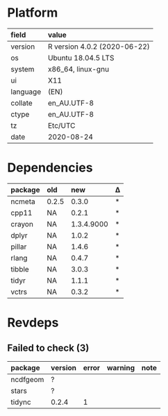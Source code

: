 # Platform

|field    |value                        |
|:--------|:----------------------------|
|version  |R version 4.0.2 (2020-06-22) |
|os       |Ubuntu 18.04.5 LTS           |
|system   |x86_64, linux-gnu            |
|ui       |X11                          |
|language |(EN)                         |
|collate  |en_AU.UTF-8                  |
|ctype    |en_AU.UTF-8                  |
|tz       |Etc/UTC                      |
|date     |2020-08-24                   |

# Dependencies

|package |old   |new        |Δ  |
|:-------|:-----|:----------|:--|
|ncmeta  |0.2.5 |0.3.0      |*  |
|cpp11   |NA    |0.2.1      |*  |
|crayon  |NA    |1.3.4.9000 |*  |
|dplyr   |NA    |1.0.2      |*  |
|pillar  |NA    |1.4.6      |*  |
|rlang   |NA    |0.4.7      |*  |
|tibble  |NA    |3.0.3      |*  |
|tidyr   |NA    |1.1.1      |*  |
|vctrs   |NA    |0.3.2      |*  |

# Revdeps

## Failed to check (3)

|package  |version |error |warning |note |
|:--------|:-------|:-----|:-------|:----|
|ncdfgeom |?       |      |        |     |
|stars    |?       |      |        |     |
|tidync   |0.2.4   |1     |        |     |

